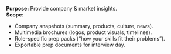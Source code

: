 **Purpose:** Provide company & market insights.  
**Scope:**

- Company snapshots (summary, products, culture, news).
- Multimedia brochures (logos, product visuals, timelines).
- Role-specific prep packs (“how your skills fit their problems”).
- Exportable prep documents for interview day.
